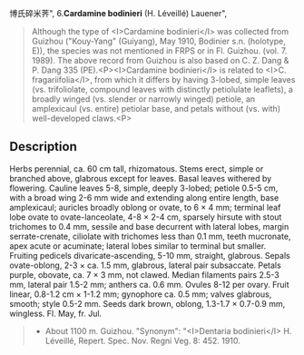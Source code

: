 博氏碎米荠",
6.**Cardamine bodinieri** (H. Léveillé) Lauener",

> Although the type of &lt;I&gt;Cardamine bodinieri&lt;/I&gt; was collected from Guizhou (\"Kouy-Yang\" (Guiyang), May 1910, Bodinier s.n. (holotype, E)), the species was not mentioned in FRPS or in Fl. Guizhou. (vol. 7. 1989). The above record from Guizhou is also based on C. Z. Dang &amp; P. Dang 335 (PE).&lt;P&gt;&lt;I&gt;Cardamine bodinieri&lt;/I&gt; is related to &lt;I&gt;C. fragariifolia&lt;/I&gt;, from which it differs by having 3-lobed, simple leaves (vs. trifoliolate, compound leaves with distinctly petiolulate leaflets), a broadly winged (vs. slender or narrowly winged) petiole, an amplexicaul (vs. entire) petiolar base, and petals without (vs. with) well-developed claws.&lt;P&gt;

## Description
Herbs perennial, ca. 60 cm tall, rhizomatous. Stems erect, simple or branched above, glabrous except for leaves. Basal leaves withered by flowering. Cauline leaves 5-8, simple, deeply 3-lobed; petiole 0.5-5 cm, with a broad wing 2-6 mm wide and extending along entire length, base amplexicaul; auricles broadly oblong or ovate, to 6 × 4 mm; terminal leaf lobe ovate to ovate-lanceolate, 4-8 × 2-4 cm, sparsely hirsute with stout trichomes to 0.4 mm, sessile and base decurrent with lateral lobes, margin serrate-crenate, ciliolate with trichomes less than 0.1 mm, teeth mucronate, apex acute or acuminate; lateral lobes similar to terminal but smaller. Fruiting pedicels divaricate-ascending, 5-10 mm, straight, glabrous. Sepals ovate-oblong, 2-3 × ca. 1.5 mm, glabrous, lateral pair subsaccate. Petals purple, obovate, ca. 7 × 3 mm, not clawed. Median filaments pairs 2.5-3 mm, lateral pair 1.5-2 mm; anthers ca. 0.6 mm. Ovules 8-12 per ovary. Fruit linear, 0.8-1.2 cm × 1-1.2 mm; gynophore ca. 0.5 mm; valves glabrous, smooth; style 0.5-2 mm. Seeds dark brown, oblong, 1.3-1.7 × 0.7-0.9 mm, wingless. Fl. May, fr. Jul.

> * About 1100 m. Guizhou.
  "Synonym": "&lt;I&gt;Dentaria bodinieri&lt;/I&gt; H. Léveillé, Repert. Spec. Nov. Regni Veg. 8: 452. 1910.
